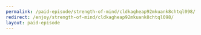 ```yaml
---
permalink: /paid-episode/strength-of-mind/cldkagheap92mkuank8chtql098/
redirect: /enjoy/strength-of-mind/cldkagheap92mkuank8chtql098/
layout: paid-episode
---
```

